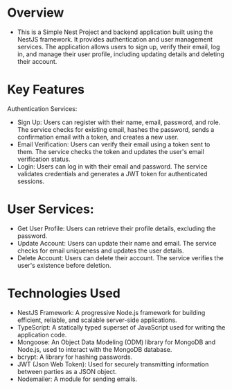 
# Overview
- This is a Simple Nest Project and backend application built using the NestJS framework. It provides authentication and user management services. The application allows users to sign up, verify their email, log in, and manage their user profile, including updating details and deleting their account.

# Key Features
 Authentication Services:
- Sign Up: Users can register with their name, email, password, and role. The service checks for existing email, hashes the password, sends a confirmation email with a token, and creates a new user.
- Email Verification: Users can verify their email using a token sent to them. The service checks the token and updates the user's email verification status.
- Login: Users can log in with their email and password. The service validates credentials and generates a JWT token for authenticated sessions.
# User Services:

- Get User Profile: Users can retrieve their profile details, excluding the password.
- Update Account: Users can update their name and email. The service checks for email uniqueness and updates the user details.
- Delete Account: Users can delete their account. The service verifies the user's existence before deletion.
# Technologies Used
- NestJS Framework: A progressive Node.js framework for building efficient, reliable, and scalable server-side applications.
- TypeScript: A statically typed superset of JavaScript used for writing the application code.
- Mongoose: An Object Data Modeling (ODM) library for MongoDB and Node.js, used to interact with the MongoDB database.
- bcrypt: A library for hashing passwords.
- JWT (Json Web Token): Used for securely transmitting information between parties as a JSON object.
- Nodemailer: A module for sending emails.
